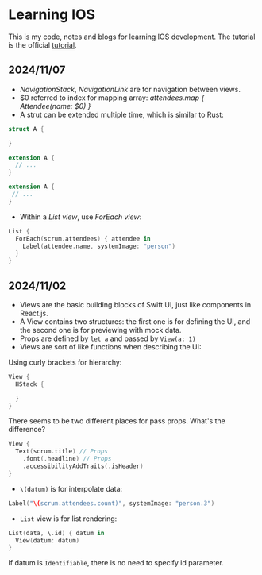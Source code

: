 # Learning IOS

This is my code, notes and blogs for learning IOS development. The tutorial is the official [tutorial](https://developer.apple.com/tutorials/app-dev-training/getting-started-with-scrumdinger).

## 2024/11/07

- _NavigationStack_, _NavigationLink_ are for navigation between views.
- $0 referred to index for mapping array: _attendees.map { Attendee(name: $0) }_
- A strut can be extended multiple time, which is similar to Rust:

```swift
struct A {

}

extension A {
  // ...
}

extension A {
 // ...
}
```

- Within a _List view_, use _ForEach view_: 

```swift
List {
  ForEach(scrum.attendees) { attendee in
    Label(attendee.name, systemImage: "person")
  }
}
```

## 2024/11/02

- Views are the basic building blocks of Swift UI, just like components in React.js.
- A View contains two structures: the first one is for defining the UI, and the second one is for previewing with mock data.
- Props are defined by `let a` and passed by `View(a: 1)`
- Views are sort of like functions when describing the UI:

Using curly brackets for hierarchy:

```swift
View {
  HStack {

  }
}
```

There seems to be two different places for pass props. What's the difference?

```swift
View {
  Text(scrum.title) // Props
    .font(.headline) // Props
    .accessibilityAddTraits(.isHeader)
}
```

- `\(datum)` is for interpolate data:

```swift
Label("\(scrum.attendees.count)", systemImage: "person.3")
```

- `List` view is for list rendering:

```swift
List(data, \.id) { datum in
  View(datum: datum)
}
```

If datum is `Identifiable`, there is no need to specify id parameter.
